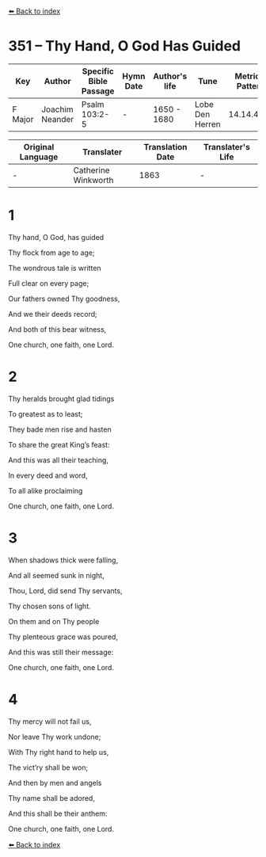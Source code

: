 [⬅️ Back to index](../README.md)

# 351 – Thy Hand, O God Has Guided

Key | Author   | Specific Bible Passage     |Hymn Date |Author's life |Tune |Metrical Pattern   |Composer/Source                                                                                        
-- | --------- | ---------------------------|----------|--------------|-----|-------------------|-------------   
F Major  | Joachim Neander      | Psalm 103:2-5 | -  | 1650 - 1680 | Lobe Den Herren | 14.14.4.7.8 | Chorale Book for England, 1863 

Original Language | Translater | Translation Date   | Translater's Life     
----------------- | --------- | --------------------|-------------   
\-  | Catherine Winkworth      | 1863 | -  | 1827 - 1878 



# 1

Thy hand, O God, has guided

Thy flock from age to age;

The wondrous tale is written

Full clear on every page;

Our fathers owned Thy goodness,

And we their deeds record;

And both of this bear witness,

One church, one faith, one Lord.



# 2

Thy heralds brought glad tidings

To greatest as to least;

They bade men rise and hasten

To share the great King’s feast:

And this was all their teaching,

In every deed and word,

To all alike proclaiming

One church, one faith, one Lord.



# 3

When shadows thick were falling,

And all seemed sunk in night,

Thou, Lord, did send Thy servants,

Thy chosen sons of light.

On them and on Thy people

Thy plenteous grace was poured,

And this was still their message:

One church, one faith, one Lord.



# 4

Thy mercy will not fail us,

Nor leave Thy work undone;

With Thy right hand to help us,

The vict’ry shall be won;

And then by men and angels

Thy name shall be adored,

And this shall be their anthem:

One church, one faith, one Lord.

[⬅️ Back to index](../README.md)
